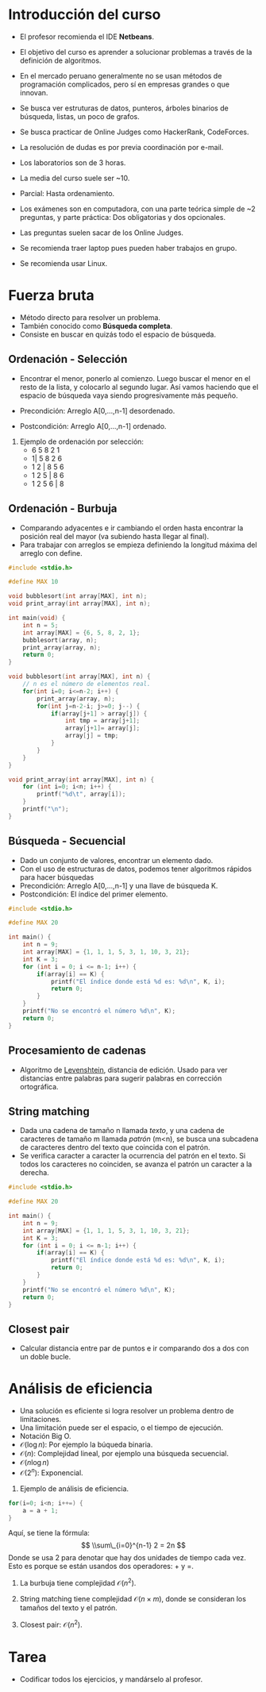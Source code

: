Introducción del curso
======================

-   El profesor recomienda el IDE **Netbeans**.

-   El objetivo del curso es aprender a solucionar problemas a través de la definición de algoritmos.
-   En el mercado peruano generalmente no se usan métodos de programación complicados, pero sí en empresas grandes o que innovan.
-   Se busca ver estruturas de datos, punteros, árboles binarios de búsqueda, listas, un poco de grafos.
-   Se busca practicar de Online Judges como HackerRank, CodeForces.

-   La resolución de dudas es por previa coordinación por e-mail.

-   Los laboratorios son de 3 horas.
-   La media del curso suele ser ~10.

-   Parcial: Hasta ordenamiento.

-   Los exámenes son en computadora, con una parte teórica simple de ~2 preguntas, y parte práctica: Dos obligatorias y dos opcionales.
-   Las preguntas suelen sacar de los Online Judges.
-   Se recomienda traer laptop pues pueden haber trabajos en grupo.
-   Se recomienda usar Linux.

Fuerza bruta
============

-   Método directo para resolver un problema.
-   También conocido como **Búsqueda completa**.
-   Consiste en buscar en quizás todo el espacio de búsqueda.

Ordenación - Selección
----------------------

-   Encontrar el menor, ponerlo al comienzo. Luego buscar el menor en el resto de la lista, y colocarlo al segundo lugar. Así vamos haciendo que el espacio de búsqueda vaya siendo progresivamente más pequeño.

-   Precondición: Arreglo A\[0,...,n-1\] desordenado.
-   Postcondición: Arreglo A\[0,...,n-1\] ordenado.

1.  Ejemplo de ordenación por selección:
    -   6 5 8 2 1
    -   1| 5 8 2 6
    -   1 2 | 8 5 6
    -   1 2 5 | 8 6
    -   1 2 5 6 | 8

Ordenación - Burbuja
--------------------

-   Comparando adyacentes e ir cambiando el orden hasta encontrar la posición real del mayor (va subiendo hasta llegar al final).
-   Para trabajar con arreglos se empieza definiendo la longitud máxima del arreglo con define.

``` c
#include <stdio.h>

#define MAX 10

void bubblesort(int array[MAX], int n);
void print_array(int array[MAX], int n);

int main(void) {
    int n = 5;
    int array[MAX] = {6, 5, 8, 2, 1};
    bubblesort(array, n);
    print_array(array, n);
    return 0;
}

void bubblesort(int array[MAX], int n) {
    // n es el número de elementos real.
    for(int i=0; i<=n-2; i++) {
        print_array(array, n);
        for(int j=n-2-i; j>=0; j--) {
            if(array[j+1] > array[j]) {
                int tmp = array[j+1];
                array[j+1]= array[j];
                array[j] = tmp;
            }
        }
    }
}

void print_array(int array[MAX], int n) {
    for (int i=0; i<n; i++) {
        printf("%d\t", array[i]);
    }
    printf("\n");
}
```

Búsqueda - Secuencial
---------------------

-   Dado un conjunto de valores, encontrar un elemento dado.
-   Con el uso de estructuras de datos, podemos tener algoritmos rápidos para hacer búsquedas
-   Precondición: Arreglo A\[0,...,n-1\] y una llave de búsqueda K.
-   Postcondición: El índice del primer elemento.

``` c
#include <stdio.h>

#define MAX 20

int main() {
    int n = 9;
    int array[MAX] = {1, 1, 1, 5, 3, 1, 10, 3, 21};
    int K = 3;
    for (int i = 0; i <= n-1; i++) {
        if(array[i] == K) {
            printf("El índice donde está %d es: %d\n", K, i);
            return 0;
        }
    }
    printf("No se encontró el número %d\n", K);
    return 0;
}
```

Procesamiento de cadenas
------------------------

-   Algoritmo de [Levenshtein](https://en.wikipedia.org/wiki/Levenshtein_distance), distancia de edición. Usado para ver distancias entre palabras para sugerir palabras en corrección ortográfica.

String matching
---------------

-   Dada una cadena de tamaño n llamada *texto*, y una cadena de caracteres de tamaño m llamada *patrón* (m&lt;n), se busca una subcadena de caracteres dentro del texto que coincida con el patrón.
-   Se verifica caracter a caracter la ocurrencia del patrón en el texto. Si todos los caracteres no coinciden, se avanza el patrón un caracter a la derecha.

``` c
#include <stdio.h>

#define MAX 20

int main() {
    int n = 9;
    int array[MAX] = {1, 1, 1, 5, 3, 1, 10, 3, 21};
    int K = 3;
    for (int i = 0; i <= n-1; i++) {
        if(array[i] == K) {
            printf("El índice donde está %d es: %d\n", K, i);
            return 0;
        }
    }
    printf("No se encontró el número %d\n", K);
    return 0;
}
```

Closest pair
------------

-   Calcular distancia entre par de puntos e ir comparando dos a dos con un doble bucle.

Análisis de eficiencia
======================

-   Una solución es eficiente si logra resolver un problema dentro de limitaciones.
-   Una limitación puede ser el espacio, o el tiempo de ejecución.
-   Notación Big O.
-   𝒪(log *n*): Por ejemplo la búqueda binaria.
-   𝒪(*n*): Complejidad lineal, por ejemplo una búsqueda secuencial.
-   𝒪(*n*log *n*)
-   𝒪(2<sup>*n*</sup>): Exponencial.

1.  Ejemplo de análisis de eficiencia.

``` c
for(i=0; i<n; i++=) {
    a = a + 1;
}
```

Aquí, se tiene la fórmula:
$$
\\sum\_{i=0}^{n-1} 2 = 2n
$$
 Donde se usa 2 para denotar que hay dos unidades de tiempo cada vez. Esto es porque se están usandos dos operadores: + y =.

1.  La burbuja tiene complejidad 𝒪(*n*<sup>2</sup>).

2.  String matching tiene complejidad 𝒪(*n* × *m*), donde se consideran los tamaños del texto y el patrón.

3.  Closest pair: 𝒪(*n*<sup>2</sup>).

Tarea
=====

-   Codificar todos los ejercicios, y mandárselo al profesor.

